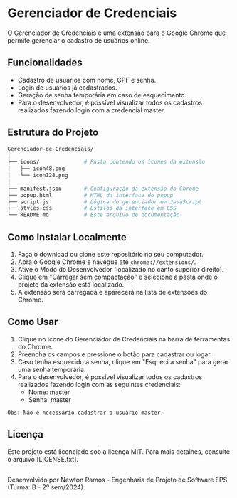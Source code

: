 # Gerenciador de Credenciais

O Gerenciador de Credenciais é uma extensão para o Google Chrome que permite gerenciar o cadastro de usuários online.

## Funcionalidades
- Cadastro de usuários com nome, CPF e senha.
- Login de usuários já cadastrados.
- Geração de senha temporária em caso de esquecimento.
- Para o desenvolvedor, é possível visualizar todos os cadastros realizados fazendo login com a credencial master.

## Estrutura do Projeto
```bash
Gerenciador-de-Credenciais/
│
├── icons/              # Pasta contendo os ícones da extensão
│   ├── icon48.png
│   └── icon128.png
│
├── manifest.json       # Configuração da extensão do Chrome
├── popup.html          # HTML da interface do popup
├── script.js           # Lógica do gerenciador em JavaScript
├── styles.css          # Estilos da interface em CSS
└── README.md           # Este arquivo de documentação
```
## Como Instalar Localmente
1. Faça o download ou clone este repositório no seu computador.
2. Abra o Google Chrome e navegue até `chrome://extensions/`.
3. Ative o Modo do Desenvolvedor (localizado no canto superior direito).
4. Clique em "Carregar sem compactação" e selecione a pasta onde o projeto da extensão está localizado.
5. A extensão será carregada e aparecerá na lista de extensões do Chrome.

## Como Usar
1. Clique no ícone do Gerenciador de Credenciais na barra de ferramentas do Chrome.
2. Preencha os campos e pressione o botão para cadastrar ou logar.
3. Caso tenha esquecido a senha, clique em "Esqueci a senha" para gerar uma senha temporária.
4. Para o desenvolvedor, é possível visualizar todos os cadastros realizados fazendo login com as seguintes credenciais:
   - Nome: master
   - Senha: master

```Obs: Não é necessário cadastrar o usuário master.```

## Licença
Este projeto está licenciado sob a licença MIT. Para mais detalhes, consulte o arquivo [LICENSE.txt].
##
Desenvolvido por Newton Ramos - Engenharia de Projeto de Software EPS (Turma: B - 2º sem/2024).
